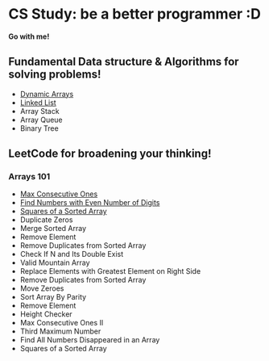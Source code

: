 # CS Study: be a better programmer :D 
**Go with me!** 

## Fundamental Data structure & Algorithms for solving problems!
- [Dynamic Arrays][dymanic_arrays]
- [Linked List][linked_list]
- Array Stack
- Array Queue
- Binary Tree

[dymanic_arrays]:https://github.com/democracyKim/CS_Study/tree/main/Data_Structure/01_Dynamic_Arrays
[linked_list]:https://github.com/democracyKim/CS_Study/tree/main/Data_Structure/02_Linked_List

## LeetCode for broadening your thinking!
### Arrays 101
- [Max Consecutive Ones][maxlink]
- [Find Numbers with Even Number of Digits][findlink]
- [Squares of a Sorted Array][Sorted]
- Duplicate Zeros
- Merge Sorted Array
- Remove Element
- Remove Duplicates from Sorted Array
- Check If N and Its Double Exist
- Valid Mountain Array
- Replace Elements with Greatest Element on Right Side
- Remove Duplicates from Sorted Array
- Move Zeroes
- Sort Array By Parity
- Remove Element
- Height Checker
- Max Consecutive Ones II
- Third Maximum Number
- Find All Numbers Disappeared in an Array
- Squares of a Sorted Array

[maxlink]: https://github.com/democracyKim/study_for_me/blob/main/Data_Structure/Array/LeetCode/Max_Consecutive_Ones/solution.md
[findlink]: https://github.com/democracyKim/CS_Study/tree/main/LeetCode/arrays101/Find%20Numbers%20with%20Even%20Number%20of%20Digits
[Sorted]: https://github.com/democracyKim/CS_Study/tree/main/LeetCode/arrays101/Squares%20of%20a%20Sorted%20Array